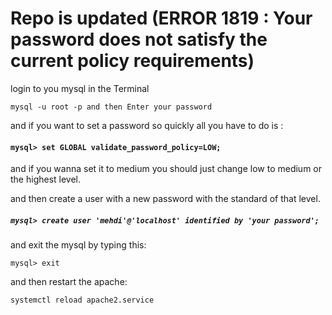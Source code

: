 # Repo is updated (ERROR 1819 : Your password does not satisfy the current policy requirements)

login to you mysql in the Terminal

`mysql -u root -p and then Enter your password`

and if you want to set a password so quickly all you have to do is :

#### `mysql> set GLOBAL validate_password_policy=LOW;`

and if you wanna set it to medium you should just change low to medium or the highest level.

and then create a user with a new password with the standard of that level.

##### `mysql> create user 'mehdi'@'localhost' identified by 'your password';`

and exit the mysql by typing this:

`mysql> exit`

and then restart the apache:

`systemctl reload apache2.service`
